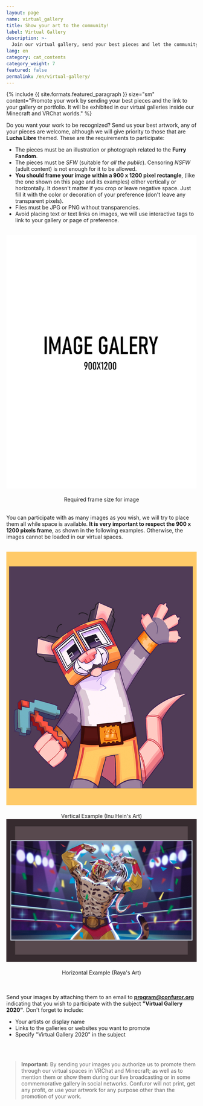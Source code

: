 ```yaml
---
layout: page
name: virtual_gallery
title: Show your art to the community!
label: Virtual Gallery
description: >-
  Join our virtual gallery, send your best pieces and let the community know about you
lang: en
category: cat_contents
category_weight: 7
featured: false
permalink: /en/virtual-gallery/
---
```


{%
  include {{ site.formats.featured_paragraph }}
  size="sm"
  content="Promote your work by sending your best pieces and the link to your gallery or portfolio. It will be exhibited in our virtual galleries inside our Minecraft and VRChat worlds."
%}

Do you want your work to be recognized? Send us your best artwork, any of your pieces are welcome, although we will give priority to those that are **Lucha Libre** themed. These are the requirements to participate:

- The pieces must be an illustration or photograph related to the **Furry Fandom**.
- The pieces must be *SFW* (suitable for *all the public*). Censoring *NSFW* (adult content) is not enough for it to be allowed.
- **You should frame your image within a 900 x 1200 pixel rectangle**, (like the one shown on this page and its examples) either vertically or horizontally. It doesn't matter if you crop or leave negative space. Just fill it with the color or decoration of your preference (don't leave any transparent pixels).
- Files must be JPG or PNG without transparencies.
- Avoid placing text or text links on images, we will use interactive tags to link to your gallery or page of preference.

<br>
<div class="container" style="text-align: center;">
  <img class="img-fluid" src="/images/pictures/base_image.jpg" alt="Imagen de 900 x 1200 pixeles">
  <br><br>
  <span>Required frame size for image</span>
</div>
<br>

You can participate with as many images as you wish, we will try to place them all while space is available. **It is very important to respect the 900 x 1200 pixels frame**, as shown in the following examples. Otherwise, the images cannot be loaded in our virtual spaces.

<br>
<div class="container-overflow">
  <div class="row" style="align-items: center;">
    <div class="col-md-5" style="text-align:center;">
      <img src="/images/pictures/hein_minecraft_sample.jpg" class="img-fluid">
      <br><br>
      <span>Vertical Example (Inu Hein's Art)</span>
    </div>
    <div class="col-md-7" style="text-align:center;">
      <img src="/images/pictures/raya_lucha_example.jpg" class="img-fluid">
      <br><br>
      <span>Horizontal Example (Raya's Art)</span>
    </div>
  </div>
</div>
<br><br>

Send your images by attaching them to an email to **program@confuror.org** indicating that you wish to participate with the subject **"Virtual Gallery 2020"**. Don't forget to include:

- Your artists or display name
- Links to the galleries or websites you want to promote
- Specify "Virtual Gallery 2020" in the subject

<br><br>

> **Important:** By sending your images you authorize us to promote them through our virtual spaces in VRChat and Minecraft; as well as to mention them or show them during our live broadcasting or in some commemorative gallery in social networks. Confuror will not print, get any profit, or use your artwork for any purpose other than the promotion of your work.